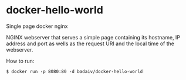 # docker-hello-world
Single page docker nginx 


NGINX webserver that serves a simple page containing its hostname, IP address and port as wells as the request URI and the local time of the webserver.

How to run:
```
$ docker run -p 8080:80 -d badaiv/docker-hello-world
```
